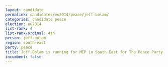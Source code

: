 ```yaml
---
layout: candidate
permalink: candidates/eu2014/peace/jeff-bolam/
categories: candidate peace
election: eu2014
list-rank: 4
list-rank-ordinal: 4th
person: jeff-bolam
region: south-east
party: peace
title: Jeff Bolam is running for MEP in South East for The Peace Party
incumbent: false
---
```

